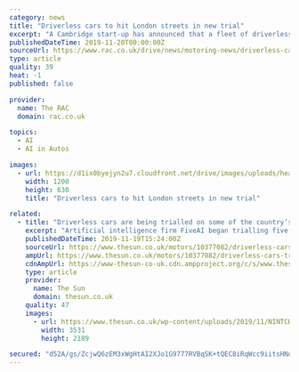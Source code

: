 ```yaml
---
category: news
title: "Driverless cars to hit London streets in new trial"
excerpt: "A Cambridge start-up has announced that a fleet of driverless cars will hit the capital’s roads. A trial of eight autonomous Jaguar I-Pace SUVs will take to streets across Zones 1–3 in London to improve their learning process. Artificial intelligence ..."
publishedDateTime: 2019-11-20T00:00:00Z
sourceUrl: https://www.rac.co.uk/drive/news/motoring-news/driverless-cars-to-hit-london-streets-in-new-trial/
type: article
quality: 39
heat: -1
published: false

provider:
  name: The RAC
  domain: rac.co.uk

topics:
  - AI
  - AI in Autos

images:
  - url: https://d1ix0byejyn2u7.cloudfront.net/drive/images/uploads/headers/ws_cropper/26_0x114_1200x629_1200x630_wayve-driverless-trial-london.jpg
    width: 1200
    height: 630
    title: "Driverless cars to hit London streets in new trial"

related:
  - title: "Driverless cars are being trialled on some of the country’s most difficult and congested roads"
    excerpt: "Artificial intelligence firm FiveAI began trialling five driverless cars in London earlier this year. The firm has been collecting data in the cars since last year and aims to start passengers trials next year."
    publishedDateTime: 2019-11-19T15:24:00Z
    sourceUrl: https://www.thesun.co.uk/motors/10377082/driverless-cars-trial/
    ampUrl: https://www.thesun.co.uk/motors/10377082/driverless-cars-trial/amp/
    cdnAmpUrl: https://www-thesun-co-uk.cdn.ampproject.org/c/s/www.thesun.co.uk/motors/10377082/driverless-cars-trial/amp/
    type: article
    provider:
      name: The Sun
      domain: thesun.co.uk
    quality: 47
    images:
      - url: https://www.thesun.co.uk/wp-content/uploads/2019/11/NINTCHDBPICT000541231387.jpg?strip=all&amp;quality=100&amp;w=1200&amp;h=800&amp;crop=1
        width: 3531
        height: 2189

secured: "d52A/gs/ZcjwQ6zEM3xWgHtAI2XJo1G9777RVBqSK+tQEC8iRqWcc9iitsHNqVnrp2beaYO1XUHizLED3IjidzyxPF9gHCvOD4yaMF7VepZVgOoABSTBs3bXVVVOYJ1ncYbmvcSGW2oJh1h1SVHVlSWQX+6HxxJHQQhVFyWU2HCJity/YZU0dhao80LKpmEggjVYI4hnKMSZbqTRsEOCY6BkoHG2axFlEo/GaXVbutPQ39N4ueXWIwGzeud8ANsmNhBpyrCFNStDGYaUB5wmNg==;gxjAaPHf+MPDTO5/tdmBJw=="
---
```


